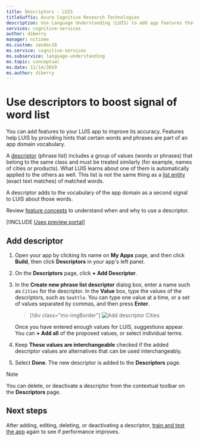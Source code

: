 ```yaml
---
title: Descriptors - LUIS
titleSuffix: Azure Cognitive Research Technologies
description: Use Language Understanding (LUIS) to add app features that can improve the detection or prediction of intents and entities that categories and patterns
services: cognitive-services
author: diberry
manager: nitinme
ms.custom: seodec18
ms.service: cognitive-services
ms.subservice: language-understanding
ms.topic: conceptual
ms.date: 11/14/2019
ms.author: diberry
---
```


# Use descriptors to boost signal of word list

You can add features to your LUIS app to improve its accuracy. Features help LUIS by providing hints that certain words and phrases are part of an app domain vocabulary. 

A [descriptor](luis-concept-feature.md) (phrase list) includes a group of values (words or phrases) that belong to the same class and must be treated similarly (for example, names of cities or products). What LUIS learns about one of them is automatically applied to the others as well. This list is not the same thing as a [list entity](reference-entity-list.md) (exact text matches) of matched words.

A descriptor adds to the vocabulary of the app domain as a second signal to LUIS about those words.

Review [feature concepts](luis-concept-feature.md) to understand when and why to use a descriptor. 

[!INCLUDE [Uses preview portal](includes/uses-portal-preview.md)]

## Add descriptor

1. Open your app by clicking its name on **My Apps** page, and then click **Build**, then click **Descriptors** in your app's left panel. 

1. On the **Descriptors** page, click **+ Add Descriptor**. 
 
1. In the **Create new phrase list descriptor** dialog box, enter a name such as `Cities` for the descriptor. In the **Value** box, type the values of the descriptors, such as `Seattle`. You can type one value at a time, or a set of values separated by commas, and then press **Enter**.

    > [!div class="mx-imgBorder"]
    > ![Add descriptor Cities](./media/luis-add-features/add-phrase-list-cities.png)

    Once you have entered enough values for LUIS, suggestions appear. You can **+ Add all** of the proposed values, or select individual terms.

1. Keep **These values are interchangeable** checked if the added descriptor values are alternatives that can be used interchangeably.

1. Select **Done**. The new descriptor is added to the **Descriptors** page.

<a name="edit-phrase-list"></a>
<a name="delete-phrase-list"></a>
<a name="deactivate-phrase-list"></a>

> [!Note]
> You can delete, or deactivate a descriptor from the contextual toolbar on the **Descriptors** page.

## Next steps

After adding, editing, deleting, or deactivating a descriptor, [train and test the app](luis-interactive-test.md) again to see if performance improves.
